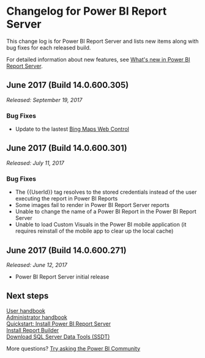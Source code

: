 <properties
   pageTitle="Changelog for Power BI Report Server"
   description="This change log is for Power BI Report Server and lists new items along with bug fixes for each released build."
   services="powerbi"
   documentationCenter=""
   authors="jtarquino"
   manager="jonhp"
   backup="asaxton"
   editor=""
   tags=""
   qualityFocus="no"
   qualityDate=""/>

<tags
   ms.service="powerbi"
   ms.devlang="NA"
   ms.topic="article"
   ms.tgt_pltfrm="NA"
   ms.workload="powerbi"
   ms.date="07/11/2017"
   ms.author="jaimeta"/>

# Changelog for Power BI Report Server

This change log is for Power BI Report Server and lists new items along with bug fixes for each released build.

For detailed information about new features, see [What's new in Power BI Report Server](reportserver-whats-new.md).

## June 2017 (Build 14.0.600.305)

*Released: September 19, 2017*

### Bug Fixes

- Update to the lastest [Bing Maps Web Control](https://msdn.microsoft.com/library/mt712542.aspx)

## June 2017 (Build 14.0.600.301)

*Released: July 11, 2017*

### Bug Fixes

- The {{UserId}} tag resolves to the stored credentials instead of the user executing the report in Power BI Reports
- Some images fail to render in Power BI Report Server reports
- Unable to change the name of a Power BI Report in the Power BI Report Server
- Unable to load Custom Visuals in the Power BI mobile application (it requires reinstall of the mobile app to clear up the local cache)

## June 2017 (Build 14.0.600.271)

*Released: June 12, 2017*

- Power BI Report Server initial release

## Next steps

[User handbook](reportserver-user-handbook-overview.md)  
[Administrator handbook](reportserver-admin-handbook-overview.md)  
[Quickstart: Install Power BI Report Server](reportserver-quickstart-install-report-server.md)  
[Install Report Builder](https://docs.microsoft.com/sql/reporting-services/install-windows/install-report-builder)  
[Download SQL Server Data Tools (SSDT)](http://go.microsoft.com/fwlink/?LinkID=616714)

More questions? [Try asking the Power BI Community](https://community.powerbi.com/)